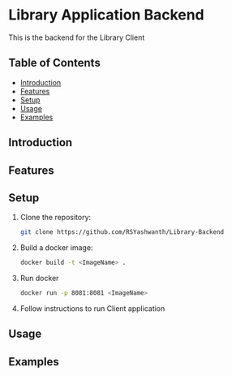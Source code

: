 # Library Application Backend

This is the backend for the Library Client

## Table of Contents

- [Introduction](#introduction)
- [Features](#features)
- [Setup](#setup)
- [Usage](#usage)
- [Examples](#examples)

## Introduction


## Features

## Setup

1. Clone the repository:

   ```sh
   git clone https://github.com/RSYashwanth/Library-Backend
   ```
2. Build a docker image:
   ```sh
   docker build -t <ImageName> .
   ```
3. Run docker
   ```sh
   docker run -p 8081:8081 <ImageName>
   ```
4. Follow instructions to run Client application

## Usage

## Examples
   
